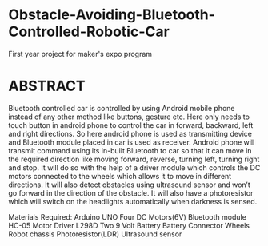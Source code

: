# Obstacle-Avoiding-Bluetooth-Controlled-Robotic-Car
First year project for maker's expo program
# ABSTRACT
Bluetooth controlled car is controlled by using Android mobile phone instead of any other method like buttons, gesture etc. Here only needs to touch button in android phone to control the car in forward, backward, left and right directions. So here android phone is used as transmitting device and Bluetooth module placed in car is used as receiver. Android phone will transmit command using its in-built Bluetooth to car so that it can move in the required direction like moving forward, reverse, turning left, turning right and stop. It will do so with the help of a driver module which controls the DC motors connected to the wheels which allows it to move in different directions. It will also detect obstacles using ultrasound sensor and won’t go forward in the direction of the obstacle. It will also have a photoresistor which will switch on the headlights automatically when darkness is sensed.

Materials Required:
 Arduino UNO
 Four DC Motors(6V)
 Bluetooth module HC-05
 Motor Driver L298D
 Two 9 Volt Battery 
 Battery Connector
 Wheels
 Robot chassis
 Photoresistor(LDR)
 Ultrasound sensor
